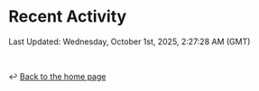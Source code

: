 # Recent Activity

<!--RECENT_ACTIVITY:start-->
<!--RECENT_ACTIVITY:end-->

<!--RECENT_ACTIVITY:last_update-->
Last Updated: Wednesday, October 1st, 2025, 2:27:28 AM (GMT)
<!--RECENT_ACTIVITY:last_update_end-->

<br>

↩️ [Back to the home page](/README.md)
